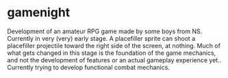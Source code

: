 # gamenight
Development of an amateur RPG game made by some boys from NS.
Currently in very (very) early stage.  A placefiller sprite can shoot a placefiller projectile toward the right side of the screen, at nothing.  Much of what gets changed in this stage is the foundation of the game mechanics, and not the development of features or an actual gameplay experience yet..<br>
Currently trying to develop functional combat mechanics.
